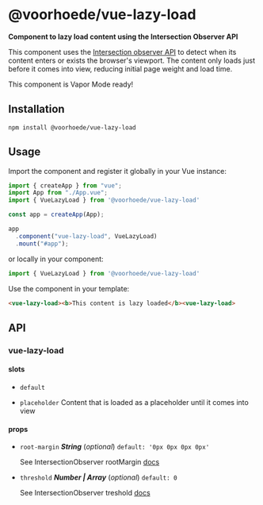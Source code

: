 # @voorhoede/vue-lazy-load

**Component to lazy load content using the Intersection Observer API**

This component uses the [Intersection observer API](https://developer.mozilla.org/en-US/docs/Web/API/Intersection_Observer_API) to detect when its content enters or exists the browser's viewport. The content only loads just before it comes into view, reducing initial page weight and load time.

This component is Vapor Mode ready!

## Installation

```
npm install @voorhoede/vue-lazy-load
```

## Usage
Import the component and register it globally in your Vue instance:

```js
import { createApp } from "vue";
import App from "./App.vue";
import { VueLazyLoad } from '@voorhoede/vue-lazy-load'

const app = createApp(App);

app
  .component("vue-lazy-load", VueLazyLoad)
  .mount("#app");
```

or locally in your component:

```js
import { VueLazyLoad } from '@voorhoede/vue-lazy-load'
```

Use the component in your template:

```html
<vue-lazy-load><b>This content is lazy loaded</b><vue-lazy-load>
```
## API

### vue-lazy-load 

#### slots 

- `default` 

- `placeholder` Content that is loaded as a placeholder until it comes into view 

#### props 

- `root-margin` ***String*** (*optional*) `default: '0px 0px 0px 0px'` 

  See IntersectionObserver rootMargin [docs](https://developer.mozilla.org/en-US/docs/Web/API/Intersection_Observer_API#Intersection_observer_options) 

- `threshold` ***Number | Array*** (*optional*) `default: 0`

  See IntersectionObserver treshold [docs](https://developer.mozilla.org/en-US/docs/Web/API/Intersection_Observer_API#Intersection_observer_options) 
